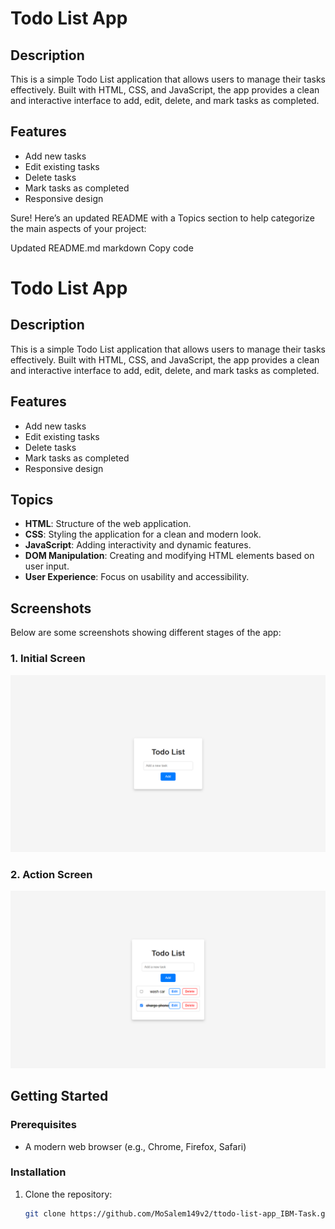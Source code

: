 # Todo List App

## Description
This is a simple Todo List application that allows users to manage their tasks effectively. Built with HTML, CSS, and JavaScript, the app provides a clean and interactive interface to add, edit, delete, and mark tasks as completed.

## Features
- Add new tasks
- Edit existing tasks
- Delete tasks
- Mark tasks as completed
- Responsive design


Sure! Here’s an updated README with a Topics section to help categorize the main aspects of your project:

Updated README.md
markdown
Copy code
# Todo List App

## Description
This is a simple Todo List application that allows users to manage their tasks effectively. Built with HTML, CSS, and JavaScript, the app provides a clean and interactive interface to add, edit, delete, and mark tasks as completed.

## Features
- Add new tasks
- Edit existing tasks
- Delete tasks
- Mark tasks as completed
- Responsive design

## Topics
- **HTML**: Structure of the web application.
- **CSS**: Styling the application for a clean and modern look.
- **JavaScript**: Adding interactivity and dynamic features.
- **DOM Manipulation**: Creating and modifying HTML elements based on user input.
- **User Experience**: Focus on usability and accessibility.
  
## Screenshots

Below are some screenshots showing different stages of the app:

### 1. Initial Screen
![Screenshot of Todo List App](screens/main_screen.png)

### 2. Action Screen
![Screenshot of Todo List App](screens/action_screen.png)

## Getting Started

### Prerequisites
- A modern web browser (e.g., Chrome, Firefox, Safari)

### Installation
1. Clone the repository:
   ```bash
   git clone https://github.com/MoSalem149v2/ttodo-list-app_IBM-Task.git
